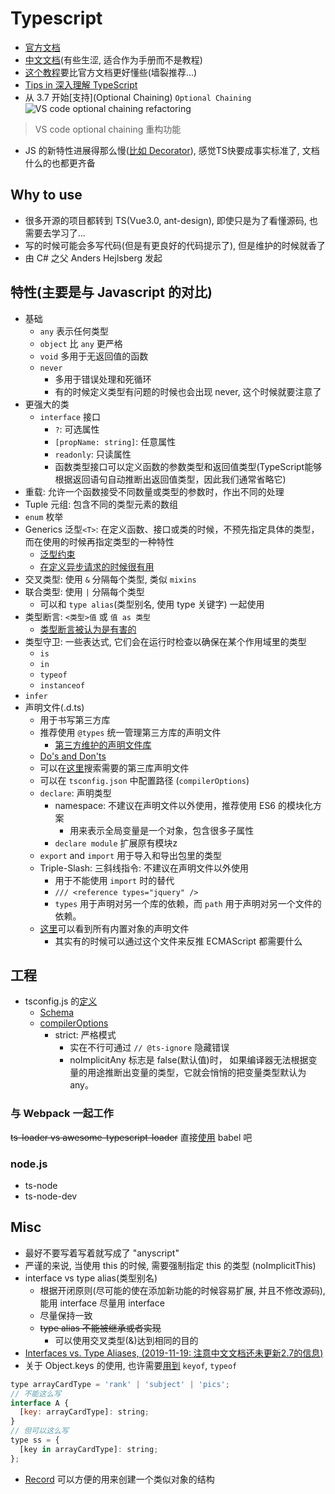 # Typescript

* [官方文档](https://www.typescriptlang.org/docs/home.html)
* [中文文档](https://www.tslang.cn/docs/home.html)(有些生涩, 适合作为手册而不是教程)
* [这个教程](https://ts.xcatliu.com/)要比官方文档更好懂些(墙裂推荐...)
* [Tips in 深入理解 TypeScript](https://jkchao.github.io/typescript-book-chinese/tips/stringBasedEmuns.html)
* 从 3.7 开始[支持](Optional Chaining) `Optional Chaining`
![VS code optional chaining refactoring](https://code.visualstudio.com/assets/updates/1_49/ts-convert-chain.gif)

> VS code optional chaining 重构功能

* JS 的新特性进展得那么慢([比如 Decorator](https://github.com/tc39/proposal-decorators#why-is-decorators-taking-so-long)), 感觉TS快要成事实标准了, 文档什么的也都更齐备

## Why to use

* 很多开源的项目都转到 TS(Vue3.0, ant-design), 即使只是为了看懂源码, 也需要去学习了...
* 写的时候可能会多写代码(但是有更良好的代码提示了), 但是维护的时候就香了
* 由 C# 之父 Anders Hejlsberg 发起

## 特性(主要是与 Javascript 的对比)

* 基础
  * `any` 表示任何类型
  * `object` 比 `any` 更严格
  * `void` 多用于无返回值的函数
  * `never`
    * 多用于错误处理和死循环
    * 有的时候定义类型有问题的时候也会出现 never, 这个时候就要注意了
* 更强大的类
  * `interface` 接口
    * `?`: 可选属性
    * `[propName: string]`: 任意属性
    * `readonly`: 只读属性
    * 函数类型接口可以定义函数的参数类型和返回值类型(TypeScript能够根据返回语句自动推断出返回值类型，因此我们通常省略它)
* 重载: 允许一个函数接受不同数量或类型的参数时，作出不同的处理
* Tuple 元组: 包含不同的类型元素的数组
* `enum` 枚举
* Generics 泛型`<T>`: 在定义函数、接口或类的时候，不预先指定具体的类型，而在使用的时候再指定类型的一种特性
  * [泛型约束](https://ts.xcatliu.com/advanced/generics#fan-xing-yue-shu)
  * [在定义异步请求的时候很有用](https://jkchao.github.io/typescript-book-chinese/typings/generices.html#%E9%85%8D%E5%90%88-axios-%E4%BD%BF%E7%94%A8)
* 交叉类型: 使用 `&` 分隔每个类型, 类似 `mixins`
* 联合类型: 使用 `|` 分隔每个类型
  * 可以和 `type alias`(类型别名, 使用 type 关键字) 一起使用
* 类型断言: `<类型>值` 或 `值 as 类型`
  * [类型断言被认为是有害的](https://jkchao.github.io/typescript-book-chinese/typings/typeAssertion.html#%E7%B1%BB%E5%9E%8B%E6%96%AD%E8%A8%80%E8%A2%AB%E8%AE%A4%E4%B8%BA%E6%98%AF%E6%9C%89%E5%AE%B3%E7%9A%84)
* 类型守卫: 一些表达式, 它们会在运行时检查以确保在某个作用域里的类型
  * `is`
  * `in`
  * `typeof`
  * `instanceof`
* `infer`
* 声明文件(.d.ts)
  * 用于书写第三方库
  * 推荐使用 `@types` 统一管理第三方库的声明文件
    * [第三方维护的声明文件库](https://github.com/DefinitelyTyped/DefinitelyTyped)
  * [Do's and Don'ts](https://www.typescriptlang.org/docs/handbook/declaration-files/do-s-and-don-ts.html)
  * 可以在[这里](https://microsoft.github.io/TypeSearch/)搜索需要的第三库声明文件
  * 可以在 `tsconfig.json` 中配置路径 (`compilerOptions`)
  * `declare`: 声明类型
    * namespace: 不建议在声明文件以外使用，推荐使用 ES6 的模块化方案
      * 用来表示全局变量是一个对象，包含很多子属性
    * `declare module` 扩展原有模块z
  * `export` and `import` 用于导入和导出包里的类型
  * Triple-Slash: 三斜线指令: 不建议在声明文件以外使用
    * 用于不能使用 `import` 时的替代
    * `/// <reference types="jquery" />`
    * `types` 用于声明对另一个库的依赖，而 `path` 用于声明对另一个文件的依赖。
  * [这里](https://github.com/microsoft/TypeScript/tree/master/src/lib)可以看到所有内置对象的声明文件
    * 其实有的时候可以通过这个文件来反推 ECMAScript 都需要什么

## 工程

* tsconfig.js 的[定义](https://www.typescriptlang.org/docs/handbook/tsconfig-json.html)
  * [Schema](http://json.schemastore.org/tsconfig)
  * [compilerOptions](https://www.typescriptlang.org/docs/handbook/compiler-options.html)
    * strict: 严格模式
      * 实在不行可通过 `// @ts-ignore` 隐藏错误
      * noImplicitAny 标志是 false(默认值)时， 如果编译器无法根据变量的用途推断出变量的类型，它就会悄悄的把变量类型默认为 any。

### 与 Webpack 一起工作

~~ts-loader vs awesome-typescript-loader~~
直接[使用](http://www.typescriptlang.org/docs/handbook/integrating-with-build-tools.html#babel) babel 吧

### node.js

* ts-node
* ts-node-dev
  
## Misc

* 最好不要写着写着就写成了 "anyscript"
* 严谨的来说, 当使用 this 的时候, 需要强制指定 this 的类型 (noImplicitThis)
* interface vs type alias(类型别名)
  * 根据开闭原则(尽可能的使在添加新功能的时候容易扩展, 并且不修改源码), 能用 interface 尽量用 interface
  * 尽量保持一致
  * ~~type alias 不能被继承或者实现~~
    * 可以使用交叉类型(&)达到相同的目的
* [Interfaces vs. Type Aliases, (2019-11-19: 注意中文文档还未更新2.7的信息)](https://www.typescriptlang.org/docs/handbook/advanced-types.html#interfaces-vs-type-aliases)
* 关于 Object.keys 的使用, 也许需要[用到](https://stackoverflow.com/questions/52856496/typescript-object-keys-return-string) `keyof`, `typeof`

```javascript
type arrayCardType = 'rank' | 'subject' | 'pics';
// 不能这么写
interface A {
  [key: arrayCardType]: string;
}
// 但可以这么写
type ss = {
  [key in arrayCardType]: string;
};
```

* [Record](https://www.typescriptlang.org/docs/handbook/utility-types.html#recordkt) 可以方便的用来创建一个类似对象的结构
